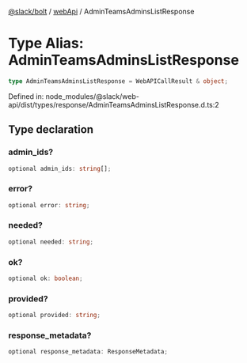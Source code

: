 [@slack/bolt](../../../../index.md) / [webApi](../index.md) / AdminTeamsAdminsListResponse

# Type Alias: AdminTeamsAdminsListResponse

```ts
type AdminTeamsAdminsListResponse = WebAPICallResult & object;
```

Defined in: node\_modules/@slack/web-api/dist/types/response/AdminTeamsAdminsListResponse.d.ts:2

## Type declaration

### admin\_ids?

```ts
optional admin_ids: string[];
```

### error?

```ts
optional error: string;
```

### needed?

```ts
optional needed: string;
```

### ok?

```ts
optional ok: boolean;
```

### provided?

```ts
optional provided: string;
```

### response\_metadata?

```ts
optional response_metadata: ResponseMetadata;
```
